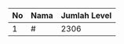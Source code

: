 | No | Nama            | Jumlah Level |
|----|-----------------|--------------|
| 1  | #    |    2306        |
